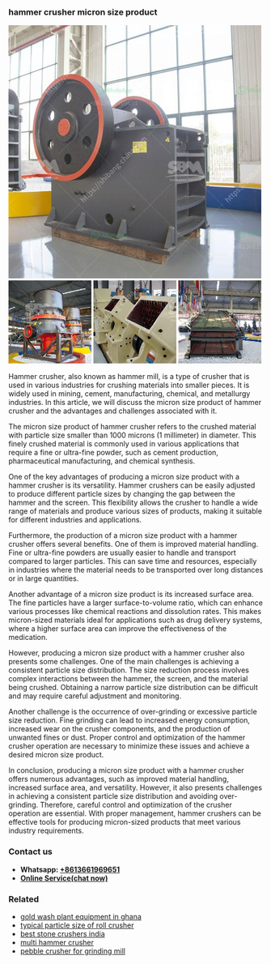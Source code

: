 <h3>hammer crusher micron size product</h3><img src='1706755871.jpg' alt=''><p>Hammer crusher, also known as hammer mill, is a type of crusher that is used in various industries for crushing materials into smaller pieces. It is widely used in mining, cement, manufacturing, chemical, and metallurgy industries. In this article, we will discuss the micron size product of hammer crusher and the advantages and challenges associated with it.</p><p>The micron size product of hammer crusher refers to the crushed material with particle size smaller than 1000 microns (1 millimeter) in diameter. This finely crushed material is commonly used in various applications that require a fine or ultra-fine powder, such as cement production, pharmaceutical manufacturing, and chemical synthesis.</p><p>One of the key advantages of producing a micron size product with a hammer crusher is its versatility. Hammer crushers can be easily adjusted to produce different particle sizes by changing the gap between the hammer and the screen. This flexibility allows the crusher to handle a wide range of materials and produce various sizes of products, making it suitable for different industries and applications.</p><p>Furthermore, the production of a micron size product with a hammer crusher offers several benefits. One of them is improved material handling. Fine or ultra-fine powders are usually easier to handle and transport compared to larger particles. This can save time and resources, especially in industries where the material needs to be transported over long distances or in large quantities.</p><p>Another advantage of a micron size product is its increased surface area. The fine particles have a larger surface-to-volume ratio, which can enhance various processes like chemical reactions and dissolution rates. This makes micron-sized materials ideal for applications such as drug delivery systems, where a higher surface area can improve the effectiveness of the medication.</p><p>However, producing a micron size product with a hammer crusher also presents some challenges. One of the main challenges is achieving a consistent particle size distribution. The size reduction process involves complex interactions between the hammer, the screen, and the material being crushed. Obtaining a narrow particle size distribution can be difficult and may require careful adjustment and monitoring.</p><p>Another challenge is the occurrence of over-grinding or excessive particle size reduction. Fine grinding can lead to increased energy consumption, increased wear on the crusher components, and the production of unwanted fines or dust. Proper control and optimization of the hammer crusher operation are necessary to minimize these issues and achieve a desired micron size product.</p><p>In conclusion, producing a micron size product with a hammer crusher offers numerous advantages, such as improved material handling, increased surface area, and versatility. However, it also presents challenges in achieving a consistent particle size distribution and avoiding over-grinding. Therefore, careful control and optimization of the crusher operation are essential. With proper management, hammer crushers can be effective tools for producing micron-sized products that meet various industry requirements.</p><h3>Contact us</h3><ul><li><strong>Whatsapp:&nbsp;<a href="https://wa.me/8613661969651">+8613661969651</a></strong></li><li><a href="https://swt.shibang-china.com/?git&amp;zhl&amp;hammer crusher micron size product"><strong>Online Service(chat now)</strong></a></li></ul><h3>Related</h3><ul><li><a href='gold wash plant equipment in ghana.md'>gold wash plant equipment in ghana</a></li><li><a href='typical particle size of roll crusher.md'>typical particle size of roll crusher</a></li><li><a href='best stone crushers india.md'>best stone crushers india</a></li><li><a href='multi hammer crusher.md'>multi hammer crusher</a></li><li><a href='pebble crusher for grinding mill.md'>pebble crusher for grinding mill</a></li></ul>